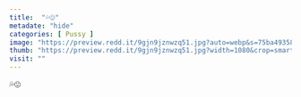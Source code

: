```yaml
---
title:  "💦😍"
metadate: "hide"
categories: [ Pussy ]
image: "https://preview.redd.it/9gjn9jznwzq51.jpg?auto=webp&s=75ba4935880b4d1ff026e36fe53d3154b1237e92"
thumb: "https://preview.redd.it/9gjn9jznwzq51.jpg?width=1080&crop=smart&auto=webp&s=9c03037fb1e5dadaa284b5ac24a1c3b62af609ab"
visit: ""
---
```

💦😍

